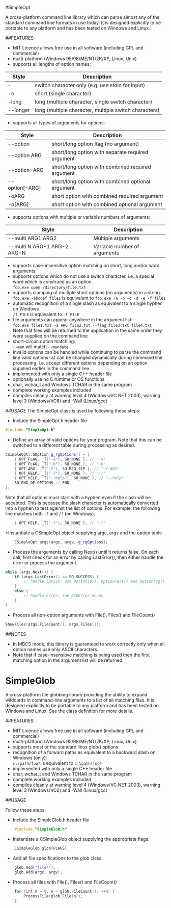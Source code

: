 #SimpleOpt

A cross-platform command line library which can parse almost any of the standard command line formats in use today. It is designed explicitly to be portable to any platform and has been tested on Windows and Linux. 

##FEATURES
* MIT Licence allows free use in all software (including GPL and commercial)
* multi-platform (Windows 95/98/ME/NT/2K/XP, Linux, Unix)
* supports all lengths of option names:

Style    | Description
-------- | -----------
-        | switch character only (e.g. use stdin for input)
-o       | short (single character)
-long    | long (multiple character, single switch character)
--longer | long (multiple character, multiple switch characters)

* supports all types of arguments for options:

Style          | Description
-------------- | -----------
--option       | short/long option flag (no argument)
--option ARG   | short/long option with separate required argument
--option=ARG   | short/long option with combined required argument
--option[=ARG] | short/long option with combined optional argument
-oARG          | short option with combined required argument
-o[ARG]        | short option with combined optional argument

* supports options with multiple or variable numbers of arguments:

Style                           | Description
------------------------------- | -----------
--multi ARG1 ARG2               | Multiple arguments
--multi N ARG-1 ARG-2 ... ARG-N | Variable number of arguments

* supports case-insensitive option matching on short, long and/or word arguments.
* supports options which do not use a switch character. i.e. a special word which is construed as an option.  
    ```foo.exe open /directory/file.txt```
* supports clumping of multiple short options (no arguments) in a string.  
    ```foo.exe -abcdef file1``` is equivalent to ```foo.exe -a -b -c -d -e -f file1```
* automatic recognition of a single slash as equivalent to a single hyphen on Windows  
    ```/f FILE``` is equivalent to ```-f FILE```
* file arguments can appear anywhere in the argument list:  
    ```foo.exe file1.txt -a ARG file2.txt --flag file3.txt file4.txt```  
  Note that files will be returned to the application in the same order they were supplied on the command line
* short-circuit option matching:  
    ```--man``` will match ```--mandate```
* invalid options can be handled while continuing to parse the command line valid options list can be changed dynamically during command line processing, i.e. accept different options depending on an option supplied earlier in the command line.
* implemented with only a single C++ header file
* optionally use no C runtime or OS functions
* char, wchar_t and Windows TCHAR in the same program
* complete working examples included
* compiles cleanly at warning level 4 (Windows/VC.NET 2003), warning level 3 (Windows/VC6) and -Wall (Linux/gcc)

##USAGE
The SimpleOpt class is used by following these steps:
* Include the SimpleOpt.h header file
```c++
#include "SimpleOpt.h"
```
* Define an array of valid options for your program. Note that this can be switched to a different table during processing as desired.
```c++
CSimpleOpt::SOption g_rgOptions[] = {
    { OPT_FLAG, _T("-a"), SO_NONE }, // "-a"
    { OPT_FLAG, _T("-b"), SO_NONE }, // "-b"
    { OPT_ARG, _T("-f"), SO_REQ_SEP }, // "-f ARG"
    { OPT_HELP, _T("-?"), SO_NONE }, // "-?"
    { OPT_HELP, _T("--help"), SO_NONE }, // "--help"
    SO_END_OF_OPTIONS // END
};
```
Note that all options must start with a hyphen even if the slash will be accepted. This is because the slash character is automatically converted into a hyphen to test against the list of options. For example, the following line matches both ```-?``` and ```/?``` (on Windows).
```c++
    { OPT_HELP, _T("-?"), SO_NONE }, // "-?"
```
*Instantiate a CSimpleOpt object supplying argc, argv and the option table
```c++
    CSimpleOpt args(argc, argv, g_rgOptions);
```
* Process the arguments by calling Next() until it returns false. On each call, first check for an error by calling LastError(), then either handle the error or process the argument.
```c++
while (args.Next()) {
    if (args.LastError() == SO_SUCCESS) {
        // handle option: use OptionId(), OptionText() and OptionArg()
    }
    else {
        // handle error: see ESOError enums
    }
}
```
* Process all non-option arguments with File(), Files() and FileCount()
```c++
ShowFiles(args.FileCount(), args.Files());
```

##NOTES
* In MBCS mode, this library is guaranteed to work correctly only when all option names use only ASCII characters.
* Note that if case-insensitive matching is being used then the first matching option in the argument list will be returned.

# SimpleGlob

A cross-platform file globbing library providing the ability to
expand wildcards in command-line arguments to a list of all matching
files. It is designed explicitly to be portable to any platform and has
been tested on Windows and Linux. See the class definition for more details.

##FEATURES
- MIT Licence allows free use in all software (including GPL and commercial)
- multi-platform (Windows 95/98/ME/NT/2K/XP, Linux, Unix)
- supports most of the standard linux glob() options
- recognition of a forward paths as equivalent to a backward slash on Windows (only):  
    ```c:/path/foo*``` is equivalent to ```c:\path\foo*```
- implemented with only a single C++ header file
- char, wchar_t and Windows TCHAR in the same program
- complete working examples included
- compiles cleanly at warning level 4 (Windows/VC.NET 2003), warning level 3 (Windows/VC6) and -Wall (Linux/gcc)

##USAGE

Follow these steps:
- Include the SimpleGlob.h header file
```c++
    #include "SimpleGlob.h"
```

- Instantiate a CSimpleGlob object supplying the appropriate flags.
```c++
    CSimpleGlob glob(FLAGS);
```

- Add all file specifications to the glob class.
```c++
    glob.Add("file*");
    glob.Add(argc, argv);
```

- Process all files with File(), Files() and FileCount()
```c++
    for (int n = 0; n < glob.FileCount(); ++n) {
        ProcessFile(glob.File(n));
    }
```
